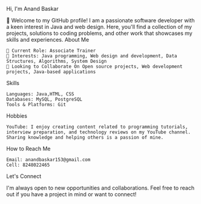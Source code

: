 Hi, I'm Anand Baskar

👋 Welcome to my GitHub profile! I am a passionate software developer with a keen interest in Java and web design. Here, you'll find a collection of my projects, solutions to coding problems, and other work that showcases my skills and experiences.
About Me

    🔭 Current Role: Associate Trainer
    👀 Interests: Java programming, Web design and development, Data Structures, Algorithms, System Design
    💞️ Looking to Collaborate On Open source projects, Web development projects, Java-based applications

Skills

    Languages: Java,HTML, CSS
    Databases: MySQL, PostgreSQL
    Tools & Platforms: Git

Hobbies

    YouTube: I enjoy creating content related to programming tutorials, interview preparation, and technology reviews on my YouTube channel. Sharing knowledge and helping others is a passion of mine.

How to Reach Me

    Email: anandbaskar153@gmail.com
    Cell: 8248022465

Let's Connect

I'm always open to new opportunities and collaborations. Feel free to reach out if you have a project in mind or want to connect!


<!---
anandkb153/anandkb153 is a ✨ special ✨ repository because its `README.md` (this file) appears on your GitHub profile.
You can click the Preview link to take a look at your changes.
--->
